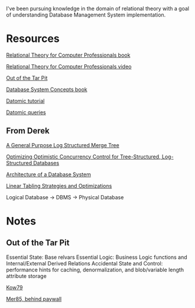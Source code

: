 I've been pursuing knowledge in the domain of relational theory with a goal of understanding Database Management System implementation.

# Resources

[Relational Theory for Computer Professionals book](https://books.google.com/books?id=YTifkN2VnvAC&pg=PP3&lpg=PP3&dq=C+J+Date+relational+theory+for+computer+professionals&source=bl&ots=tjNBJQznMa&sig=iZVi-Z7zwk7h5lvr6VIhQuZpxa4&hl=en&sa=X&ved=0ahUKEwiEt7rOps7QAhVhh1QKHcq6CwIQ6AEISTAJ#v=onepage&q=C%20J%20Date%20relational%20theory%20for%20computer%20professionals&f=false)

[Relational Theory for Computer Professionals video](https://www.youtube.com/watch?v=qx0F7TfA8CI)

[Out of the Tar Pit](https://github.com/papers-we-love/papers-we-love/blob/master/design/out-of-the-tar-pit.pdf)

[Database System Concepts book](http://www.jordomseiling.org/Database%20System%20Concepts%206th%20edition.pdf)

[Datomic tutorial](http://docs.datomic.com/tutorial.html)

[Datomic queries](http://docs.datomic.com/query.html)

## From Derek

[A General Purpose Log Structured Merge Tree](http://www.eecs.harvard.edu/~margo/cs165/papers/gp-lsm.pdf)

[Optimizing Optimistic Concurrency Control for Tree-Structured, Log-Structured Databases](http://www.cs.cornell.edu/~blding/pub/hyder_sigmod_2015.pdf)

[Architecture of a Database System](http://db.cs.berkeley.edu/papers/fntdb07-architecture.pdf)

[Linear Tabling Strategies and Optimizations](https://arxiv.org/pdf/0705.3468v1.pdf)


Logical Database -> DBMS -> Physical Database

# Notes

## Out of the Tar Pit

Essential State: Base relvars
Essential Logic: Business Logic functions and Internal/External Derived Relations
Accidental State and Control: performance hints for caching, denormalization, and blob/variable length attribute storage

[Kow79](https://www.doc.ic.ac.uk/~rak/papers/algorithm%20=%20logic%20+%20control.pdf)

[Mer85, behind paywall](http://link.springer.com/chapter/10.1007%2F978-3-642-61556-6_12#page-1)
